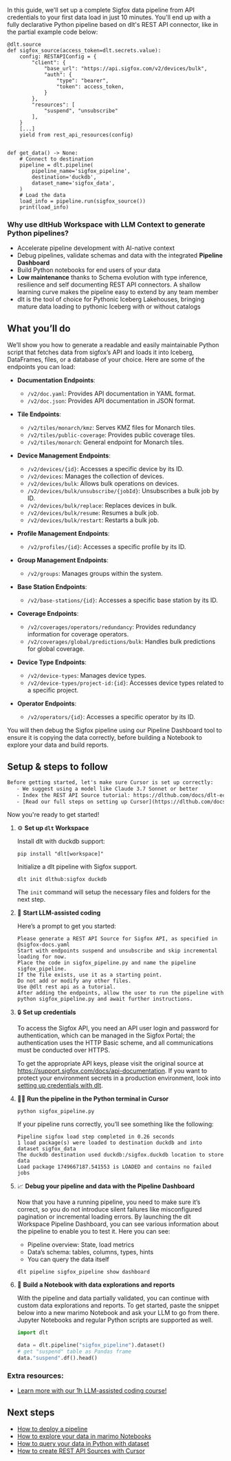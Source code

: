 In this guide, we'll set up a complete Sigfox data pipeline from API credentials to your first data load in just 10 minutes. You'll end up with a fully declarative Python pipeline based on dlt's REST API connector, like in the partial example code below:

```python-outcome
@dlt.source
def sigfox_source(access_token=dlt.secrets.value):
    config: RESTAPIConfig = {
        "client": {
            "base_url": "https://api.sigfox.com/v2/devices/bulk",
            "auth": {
                "type": "bearer",
                "token": access_token,
            }
        },
        "resources": [
            "suspend", "unsubscribe"
        ],
    }
    [...]
    yield from rest_api_resources(config)


def get_data() -> None:
    # Connect to destination
    pipeline = dlt.pipeline(
        pipeline_name='sigfox_pipeline',
        destination='duckdb',
        dataset_name='sigfox_data', 
    )
    # Load the data
    load_info = pipeline.run(sigfox_source())
    print(load_info) 
```

### Why use dltHub Workspace with LLM Context to generate Python pipelines?

- Accelerate pipeline development with AI-native context
- Debug pipelines, validate schemas and data with the integrated **Pipeline Dashboard**
- Build Python notebooks for end users of your data
- **Low maintenance** thanks to Schema evolution with type inference, resilience and self documenting REST API connectors. A shallow learning curve makes the pipeline easy to extend by any team member
- dlt is the tool of choice for Pythonic Iceberg Lakehouses, bringing mature data loading to pythonic Iceberg with or without catalogs

## What you’ll do

We’ll show you how to generate a readable and easily maintainable Python script that fetches data from sigfox’s API and loads it into Iceberg, DataFrames, files, or a database of your choice. Here are some of the endpoints you can load:

- **Documentation Endpoints**: 
  - `/v2/doc.yaml`: Provides API documentation in YAML format.
  - `/v2/doc.json`: Provides API documentation in JSON format.

- **Tile Endpoints**:
  - `/v2/tiles/monarch/kmz`: Serves KMZ files for Monarch tiles.
  - `/v2/tiles/public-coverage`: Provides public coverage tiles.
  - `/v2/tiles/monarch`: General endpoint for Monarch tiles.

- **Device Management Endpoints**:
  - `/v2/devices/{id}`: Accesses a specific device by its ID.
  - `/v2/devices`: Manages the collection of devices.
  - `/v2/devices/bulk`: Allows bulk operations on devices.
  - `/v2/devices/bulk/unsubscribe/{jobId}`: Unsubscribes a bulk job by ID.
  - `/v2/devices/bulk/replace`: Replaces devices in bulk.
  - `/v2/devices/bulk/resume`: Resumes a bulk job.
  - `/v2/devices/bulk/restart`: Restarts a bulk job.

- **Profile Management Endpoints**: 
  - `/v2/profiles/{id}`: Accesses a specific profile by its ID.

- **Group Management Endpoints**:
  - `/v2/groups`: Manages groups within the system.

- **Base Station Endpoints**:
  - `/v2/base-stations/{id}`: Accesses a specific base station by its ID.

- **Coverage Endpoints**:
  - `/v2/coverages/operators/redundancy`: Provides redundancy information for coverage operators.
  - `/v2/coverages/global/predictions/bulk`: Handles bulk predictions for global coverage.

- **Device Type Endpoints**:
  - `/v2/device-types`: Manages device types.
  - `/v2/device-types/project-id:{id}`: Accesses device types related to a specific project.

- **Operator Endpoints**:
  - `/v2/operators/{id}`: Accesses a specific operator by its ID.

You will then debug the Sigfox pipeline using our Pipeline Dashboard tool to ensure it is copying the data correctly, before building a Notebook to explore your data and build reports.

## Setup & steps to follow

```default
Before getting started, let's make sure Cursor is set up correctly:
   - We suggest using a model like Claude 3.7 Sonnet or better
   - Index the REST API Source tutorial: https://dlthub.com/docs/dlt-ecosystem/verified-sources/rest_api/ and add it to context as **@dlt rest api**
   - [Read our full steps on setting up Cursor](https://dlthub.com/docs/dlt-ecosystem/llm-tooling/cursor-restapi#23-configuring-cursor-with-documentation)
```

Now you're ready to get started!

1. ⚙️ **Set up `dlt` Workspace**
    
    Install dlt with duckdb support:
    ```shell
    pip install "dlt[workspace]"
    ```

    Initialize a dlt pipeline with Sigfox support.
    ```shell
    dlt init dlthub:sigfox duckdb
    ```

    The `init` command will setup the necessary files and folders for the next step.
    
2. 🤠 **Start LLM-assisted coding**
    
    Here’s a prompt to get you started:
    
    ```prompt
    Please generate a REST API Source for Sigfox API, as specified in @sigfox-docs.yaml 
    Start with endpoints suspend and unsubscribe and skip incremental loading for now. 
    Place the code in sigfox_pipeline.py and name the pipeline sigfox_pipeline. 
    If the file exists, use it as a starting point. 
    Do not add or modify any other files. 
    Use @dlt rest api as a tutorial. 
    After adding the endpoints, allow the user to run the pipeline with python sigfox_pipeline.py and await further instructions.
    ```

    
3. 🔒 **Set up credentials** 
    
    To access the Sigfox API, you need an API user login and password for authentication, which can be managed in the Sigfox Portal; the authentication uses the HTTP Basic scheme, and all communications must be conducted over HTTPS.
    
    To get the appropriate API keys, please visit the original source at https://support.sigfox.com/docs/api-documentation.
    If you want to protect your environment secrets in a production environment, look into [setting up credentials with dlt](https://dlthub.com/docs/walkthroughs/add_credentials).
    
4. 🏃‍♀️ **Run the pipeline in the Python terminal in Cursor**
    
    ```shell
    python sigfox_pipeline.py
    ```
    
    If your pipeline runs correctly, you’ll see something like the following:
    
    ```shell
    Pipeline sigfox load step completed in 0.26 seconds
    1 load package(s) were loaded to destination duckdb and into dataset sigfox_data
    The duckdb destination used duckdb:/sigfox.duckdb location to store data
    Load package 1749667187.541553 is LOADED and contains no failed jobs
    ```
    
5. 📈 **Debug your pipeline and data with the Pipeline Dashboard**

    Now that you have a running pipeline, you need to make sure it’s correct, so you do not introduce silent failures like misconfigured pagination or incremental loading errors. By launching the dlt Workspace Pipeline Dashboard, you can see various information about the pipeline to enable you to test it. Here you can see:
    - Pipeline overview: State, load metrics
    - Data’s schema: tables, columns, types, hints
    - You can query the data itself
    
    ```shell
    dlt pipeline sigfox_pipeline show dashboard
    ```
    
6. 🐍 **Build a Notebook with data explorations and reports**

    With the pipeline and data partially validated, you can continue with custom data explorations and reports. To get started, paste the snippet below into a new marimo Notebook and ask your LLM to go from there. Jupyter Notebooks and regular Python scripts are supported as well.

    
    ```python
    import dlt

   data = dlt.pipeline("sigfox_pipeline").dataset()
   # get "suspend" table as Pandas frame
   data."suspend".df().head()
    ```

### Extra resources:

- [Learn more with our 1h LLM-assisted coding course!](https://www.youtube.com/watch?v=GGid70rnJuM)

## Next steps

- [How to deploy a pipeline](https://dlthub.com/docs/walkthroughs/deploy-a-pipeline)
- [How to explore your data in marimo Notebooks](https://dlthub.com/docs/general-usage/dataset-access/marimo)
- [How to query your data in Python with dataset](https://dlthub.com/docs/general-usage/dataset-access/dataset)
- [How to create REST API Sources with Cursor](https://dlthub.com/docs/dlt-ecosystem/llm-tooling/cursor-restapi)
